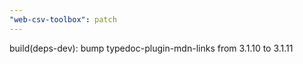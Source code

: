```yaml
---
"web-csv-toolbox": patch
---
```


build(deps-dev): bump typedoc-plugin-mdn-links from 3.1.10 to 3.1.11
